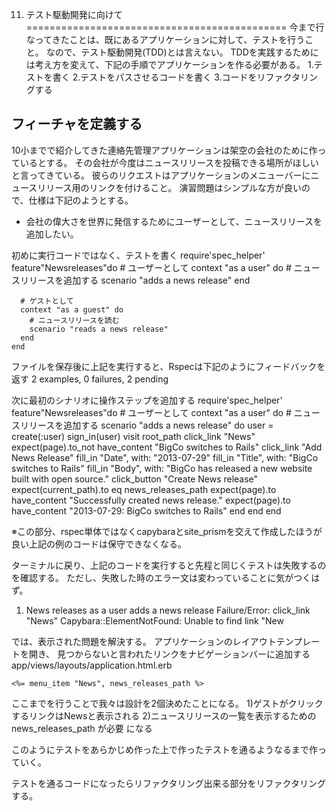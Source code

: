 11. テスト駆動開発に向けて 
=============================================
今まで行なってきたことは、既にあるアプリケーションに対して、テストを行うこと。
なので、テスト駆動開発(TDD)とは言えない。
TDDを実践するためには考え方を変えて、下記の手順でアプリケーションを作る必要がある。
1.テストを書く
2.テストをパスさせるコードを書く
3.コードをリファクタリングする

フィーチャを定義する
---------------------------------------------
10小までで紹介してきた連絡先管理アプリケーションは架空の会社のために作っているとする。
その会社が今度はニュースリリースを投稿できる場所がほしいと言ってきている。
彼らのリクエストはアプリケーションのメニューバーにニュースリリース用のリンクを付けること。
演習問題はシンプルな方が良いので、仕様は下記のようとする。
* 会社の偉大さを世界に発信するためにユーザーとして、ニュースリリースを追加したい。

初めに実行コードではなく、テストを書く
    require'spec_helper'
    feature"Newsreleases"do 
      # ユーザーとして
      context "as a user" do
        # ニュースリリースを追加する
        scenario "adds a news release" 
      end

      # ゲストとして
      context "as a guest" do
        # ニュースリリースを読む
        scenario "reads a news release" 
      end
    end

   
ファイルを保存後に上記を実行すると、Rspecは下記のようにフィードバックを返す
    2 examples, 0 failures, 2 pending

次に最初のシナリオに操作ステップを追加する
    require'spec_helper'
    feature"Newsreleases"do 
      # ユーザーとして
      context "as a user" do
        # ニュースリリースを追加する 
        scenario "adds a news release" do
          user = create(:user)
          sign_in(user)
          visit root_path
          click_link "News"
          expect(page).to_not have_content "BigCo switches to Rails"
          click_link "Add News Release"
          fill_in "Date", with: "2013-07-29"
          fill_in "Title", with: "BigCo switches to Rails"
          fill_in "Body",
          with: "BigCo has released a new website built with open source."
          click_button "Create News release"
          expect(current_path).to eq news_releases_path
          expect(page).to have_content "Successfully created news release."
          expect(page).to have_content "2013-07-29: BigCo switches to Rails"
        end
     end
  end

※この部分、rspec単体ではなくcapybaraとsite_prismを交えて作成したほうが良い上記の例のコードは保守できなくなる。

ターミナルに戻り、上記のコードを実行すると先程と同じくテストは失敗するのを確認する。
ただし、失敗した時のエラー文は変わっていることに気がつくはず。

   1) News releases as a user adds a news release
      Failure/Error: click_link "News"
      Capybara::ElementNotFound:
      Unable to find link "New


では、表示された問題を解決する。
アプリケーションのレイアウトテンプレートを開き、
見つからないと言われたリンクをナビゲーションバーに追加する
app/views/layouts/application.html.erb

    <%= menu_item "News", news_releases_path %>

ここまでを行うことで我々は設計を2個決めたことになる。
1)ゲストがクリックするリンクはNewsと表示される
2)ニュースリリースの一覧を表示するための news_releases_path が必要 になる



このようにテストをあらかじめ作った上で作ったテストを通るようなるまで作っていく。

テストを通るコードになったらリファクタリング出来る部分をリファクタリングする。




